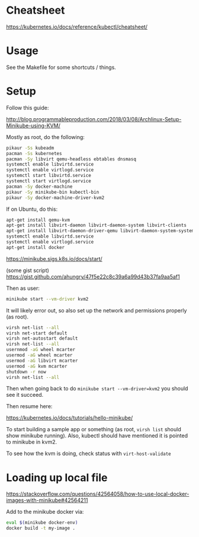 # Cheatsheet

https://kubernetes.io/docs/reference/kubectl/cheatsheet/

# Usage

See the Makefile for some shortcuts / things.

# Setup

Follow this guide:

http://blog.programmableproduction.com/2018/03/08/Archlinux-Setup-Minikube-using-KVM/

Mostly as root, do the following:

```sh
pikaur -Ss kubeadm
pacman -Ss kubernetes
pacman -Sy libvirt qemu-headless ebtables dnsmasq
systemctl enable libvirtd.service
systemctl enable virtlogd.service
systemctl start libvirtd.service
systemctl start virtlogd.service
pacman -Sy docker-machine
pikaur -Sy minikube-bin kubectl-bin
pikaur -Sy docker-machine-driver-kvm2
```

If on Ubuntu, do this:

```sh
apt-get install qemu-kvm
apt-get install libvirt-daemon libvirt-daemon-system libvirt-clients
apt-get install libvirt-daemon-driver-qemu libvirt-daemon-system-systemd
systemctl enable libvirtd.service
systemctl enable virtlogd.service
apt-get install docker
```

https://minikube.sigs.k8s.io/docs/start/

(some gist script)
https://gist.github.com/ahungry/47f5e22c8c39a6a99d43b37fa9aa5af1

Then as user:

```sh
minikube start --vm-driver kvm2
```

It will likely error out, so also set up the network and permissions properly (as root).


```sh
virsh net-list --all
virsh net-start default
virsh net-autostart default
virsh net-list --all
usernmod -aG wheel mcarter
usermod -aG wheel mcarter
usermod -aG libvirt mcarter
usermod -aG kvm mcarter
shutdown -r now
virsh net-list --all
```

Then when going back to do `minikube start --vm-driver=kvm2` you should see it succeed.

Then resume here:

https://kubernetes.io/docs/tutorials/hello-minikube/

To start building a sample app or something (as root, `virsh list` should show minikube running).
Also, kubectl should have mentioned it is pointed to minikube in kvm2.

To see how the kvm is doing, check status with `virt-host-validate`

#  Loading up local file

https://stackoverflow.com/questions/42564058/how-to-use-local-docker-images-with-minikube#42564211

Add to the minikube docker via:

```sh
eval $(minikube docker-env)
docker build -t my-image .
```

